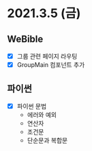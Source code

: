 # 2021.3.5 (금)

## WeBible

- [x] 그룹 관련 페이지 라우팅
- [x] GroupMain 컴포넌트 추가

## 파이썬

- [x] 파이썬 문법
  - 에러와 예외
  - 연산자
  - 조건문
  - 단순문과 복합문
